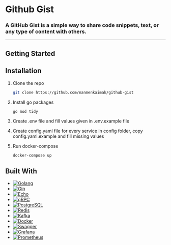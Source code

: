 # Github Gist
### A GitHub Gist is a simple way to share code snippets, text, or any type of content with others.

*** 
## Getting Started

## Installation

1. Clone the repo
   ```sh
   git clone https://github.com/nanmenkaimak/github-gist
   ```
2. Install go packages
   ```sh
   go mod tidy
   ```
3. Create .env file and fill values given in .env.example file
4. Create config.yaml file for every service in config folder, copy config.yaml.example and fill missing values

5. Run docker-compose
   ```
   docker-compose up
   ```


## Built With   
* [![Golang][Golang-badge]][Golang-url]
* [![Gin][Gin-badge]][Gin-url]
* [![Echo][Echo-badge]][Echo-url]
* [![gRPC][gRPC-badge]][gRPC-url]
* [![PostgreSQL][PostgreSQL-badge]][PostgreSQL-url]
* [![Redis][Redis-badge]][Redis-url]
* [![Kafka][Kafka-badge]][Kafka-url]
* [![Docker][Docker-badge]][Docker-url]
* [![Swagger][Swagger-badge]][Swagger-url]
* [![Grafana][Grafana-badge]][Grafana-url]
* [![Prometheus][Prometheus-badge]][Prometheus-url]


[Golang-badge]: https://img.shields.io/badge/Go-00ADD8?style=for-the-badge&logo=go&logoColor=white
[Golang-url]: https://golang.org/
[Gin-badge]: https://img.shields.io/badge/Gin-00ADD8?style=for-the-badge&logo=go&logoColor=white
[Gin-url]: https://gin-gonic.com/
[Echo-badge]: https://img.shields.io/badge/Echo-00ADD8?style=for-the-badge&logo=go&logoColor=white
[Echo-url]: https://echo.labstack.com/
[PostgreSQL-badge]: https://img.shields.io/badge/PostgreSQL-336791?style=for-the-badge&logo=postgresql&logoColor=white
[PostgreSQL-url]: https://www.postgresql.org/
[Redis-badge]: https://img.shields.io/badge/Redis-DC382D?style=for-the-badge&logo=redis&logoColor=white
[Redis-url]: https://redis.io/
[Kafka-badge]: https://img.shields.io/badge/Apache%20Kafka-231F20?style=for-the-badge&logo=apache-kafka&logoColor=white
[Kafka-url]: https://kafka.apache.org/
[gRPC-badge]: https://img.shields.io/badge/gRPC-00ADD8?style=for-the-badge&logo=go&logoColor=white
[gRPC-url]: https://grpc.io/
[Docker-badge]: https://img.shields.io/badge/Docker-2496ED?style=for-the-badge&logo=docker&logoColor=white
[Docker-url]: https://www.docker.com/
[Swagger-badge]: https://img.shields.io/badge/Swagger-85EA2D?style=for-the-badge&logo=swagger&logoColor=black
[Swagger-url]: https://swagger.io/
[Grafana-badge]: https://img.shields.io/badge/Grafana-F46800?style=for-the-badge&logo=grafana&logoColor=white
[Grafana-url]: https://grafana.com/
[Prometheus-badge]: https://img.shields.io/badge/Prometheus-E6522C?style=for-the-badge&logo=prometheus&logoColor=white
[Prometheus-url]: https://prometheus.io/